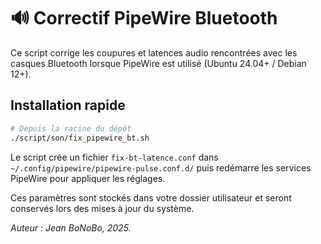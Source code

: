 # 🔊 Correctif PipeWire Bluetooth

Ce script corrige les coupures et latences audio rencontrées avec les casques
Bluetooth lorsque PipeWire est utilisé (Ubuntu 24.04+ / Debian 12+).

## Installation rapide

```bash
# Depuis la racine du dépôt
./script/son/fix_pipewire_bt.sh
```

Le script crée un fichier `fix-bt-latence.conf` dans
`~/.config/pipewire/pipewire-pulse.conf.d/` puis redémarre les services PipeWire
pour appliquer les réglages.

Ces paramètres sont stockés dans votre dossier utilisateur et seront conservés
lors des mises à jour du système.

_Auteur : Jean BoNoBo, 2025._
